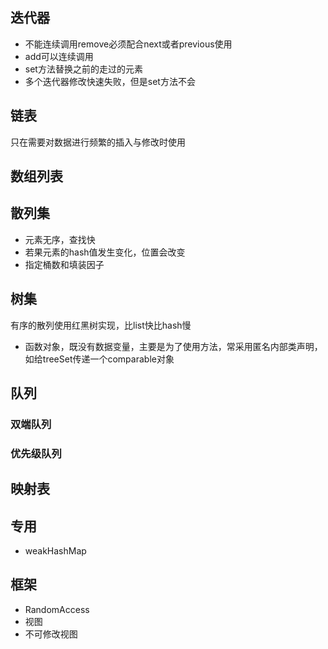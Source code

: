 ## 迭代器

- 不能连续调用remove必须配合next或者previous使用
- add可以连续调用
- set方法替换之前的走过的元素
- 多个迭代器修改快速失败，但是set方法不会

## 链表

只在需要对数据进行频繁的插入与修改时使用

## 数组列表

## 散列集

- 元素无序，查找快
- 若果元素的hash值发生变化，位置会改变
- 指定桶数和填装因子

## 树集

有序的散列使用红黑树实现，比list快比hash慢

- 函数对象，既没有数据变量，主要是为了使用方法，常采用匿名内部类声明，如给treeSet传递一个comparable对象

## 队列

### 双端队列

### 优先级队列

## 映射表

## 专用

- weakHashMap

## 框架

- RandomAccess
- 视图
- 不可修改视图
